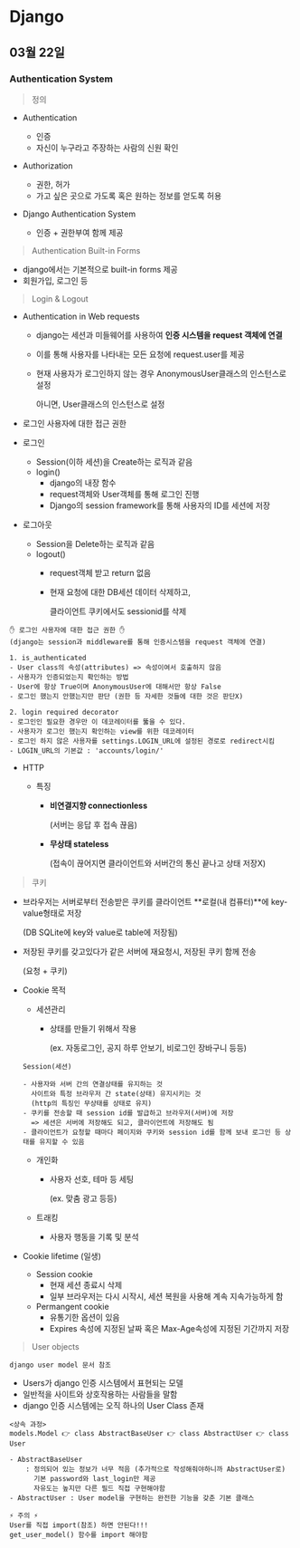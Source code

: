 # Django

## 03월 22일

### Authentication System

> 정의

- Authentication
  - 인증
  - 자신이 누구라고 주장하는 사람의 신원 확인
- Authorization
  - 권한, 허가
  - 가고 싶은 곳으로 가도록 혹은 원하는 정보를 얻도록 허용

- Django Authentication System
  - 인증 + 권한부여 함께 제공



>Authentication Built-in Forms

- django에서는 기본적으로 built-in forms 제공
- 회원가입, 로그인 등



> Login & Logout

- Authentication in Web requests

  - django는 세션과 미들웨어를 사용하여 **인증 시스템을 request 객체에 연결**

  - 이를 통해 사용자를 나타내는 모든 요청에 request.user를 제공

  - 현재 사용자가 로그인하지 않는 경우 AnonymousUser클래스의 인스턴스로 설정

    아니면, User클래스의 인스턴스로 설정

- 로그인 사용자에 대한 접근 권한

- 로그인

  - Session(이하 세션)을 Create하는 로직과 같음
  - login()
    -  django의 내장 함수
    - request객체와 User객체를 통해 로그인 진행
    - Django의 session framework를 통해 사용자의 ID를 세션에 저장

- 로그아웃

  - Session을 Delete하는 로직과 같음
  - logout()
    - request객체 받고 return 없음
    
    - 현재 요청에 대한 DB세션 데이터 삭제하고,
    
      클라이언트 쿠키에서도 sessionid를 삭제


```text
✋ 로그인 사용자에 대한 접근 권한 ✋
(django는 session과 middleware를 통해 인증시스템을 request 객체에 연결)

1. is_authenticated
- User class의 속성(attributes) => 속성이여서 호출하지 않음
- 사용자가 인증되었는지 확인하는 방법
- User에 항상 True이며 AnonymousUser에 대해서만 항상 False
- 로그인 했는지 안했는지만 판단 (권한 등 자세한 것들에 대한 것은 판단X)

2. login required decorator
- 로그인인 필요한 경우만 이 데코레이터를 뚫을 수 있다.
- 사용자가 로그인 했는지 확인하는 view를 위한 데코레이터
- 로그인 하지 않은 사용자를 settings.LOGIN_URL에 설정된 경로로 redirect시킴
- LOGIN_URL의 기본값 : 'accounts/login/'
```



- HTTP

  - 특징

    - **비연결지향 connectionless**

      (서버는 응답 후 접속 끊음)

    - **무상태 stateless**

      (접속이 끊어지면 클라이언트와 서버간의 통신 끝나고 상태 저장X)



> 쿠키

- 브라우저는 서버로부터 전송받은 쿠키를 클라이언트 **로컬(내 컴퓨터)**에 key-value형태로 저장

  (DB SQLite에 key와 value로 table에 저장됨)

- 저장된 쿠키를 갖고있다가 같은 서버에 재요청시, 저장된 쿠키 함께 전송

  (요청 + 쿠키)

- Cookie 목적

  - 세션관리

    - 상태를 만들기 위해서 작용

      (ex. 자동로그인, 공지 하루 안보기, 비로그인 장바구니 등등)

  ```text
  Session(세션)
  
  - 사용자와 서버 간의 연결상태를 유지하는 것
  	사이트와 특정 브라우저 간 state(상태) 유지시키는 것
  	(http의 특징인 무상태를 상태로 유지)
  - 쿠키를 전송할 때 session id를 발급하고 브라우저(서버)에 저장
  	=> 세션은 서버에 저장해도 되고, 클라이언트에 저장해도 됨
  - 클라이언트가 요청할 때마다 페이지와 쿠키와 session id를 함께 보내 로그인 등 상태를 유지할 수 있음
  ```

  - 개인화

    - 사용자 선호, 테마 등 세팅

      (ex. 맞춤 광고 등등)

  - 트래킹

    - 사용자 행동을 기록 및 분석

- Cookie lifetime (일생)

  - Session cookie
    - 현재 세션 종료시 삭제
    - 일부 브라우저는 다시 시작시, 세션 복원을 사용해 계속 지속가능하게 함
  - Permangent cookie
    - 유통기한 옵션이 있음
    - Expires 속성에 지정된 날짜 혹은 Max-Age속성에 지정된 기간까지 저장



> User objects

`django user model 문서 참조`

- Users가 django 인증 시스템에서 표현되는 모델
- 일반적을 사이트와 상호작용하는 사람들을 말함
- django 인증 시스템에는 오직 하나의 User Class 존재

```text
<상속 과정>
models.Model 👉 class AbstractBaseUser 👉 class AbstractUser 👉 class User

- AbstractBaseUser 
	: 정의되어 있는 정보가 너무 적음 (추가적으로 작성해줘야하니까 AbstractUser로)
	  기본 password와 last_login만 제공
	  자유도는 높지만 다른 필드 직접 구현해야함
- AbstractUser : User model을 구현하는 완전한 기능을 갖춘 기본 클래스

⚡ 주의 ⚡
User를 직접 import(참조) 하면 안된다!!!
get_user_model() 함수를 import 해야함
```

